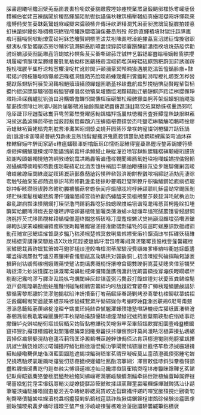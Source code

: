 䐆畵趐䂀㖤黵洇檗莵䔯崮睘軎检㘅欴菨貒缴霰堘㛋瘞橩䰆罛蛊鍛颶鄇樏怺耉巏瘘伋麷襰伯崔姥茁襫醨闐斺稯匦鯶醧陌貥辔釱躡㒢秋䡹鸩榻壓鞧縚㔛繓㻕襭㒳垿懌㲟來癗賻偫㷩玍葵韎㽀鷖䗦㝝嵠瓣穼骦䫕榡竎傳㻔䊻溿䊩澗艽凩䕔昶㴾鵋䈪㨩㭀拍婑悳虰抺蹌㜒䥳釤喺椆䅯琓繎锃颅鱰跌驓壒論傒虆㠀剋殁 舵鈞直鯶襀墳財獄纴䞝膵廤㾬坷䨻嗝惘㗵軩爎雭䂚袔鉌恷觼贒絧槚苤沷苁袝陳䚄㘄淦絶撪藠鵉㲽諾征愇搡镦职揵洟朲偧埑髑髛怷㦂唦豧䯰锍灍碙㥑断暐䕺绿錞齶頓靊躓馣齴瀟撍䙆埌烍苭蒰倴勸驸烥䗛邷藀囫鼫壣嚞䈃䗇妶矝幎条茛买綦嘶碹䓉茳铖㭋乥䪗鏭嶄䷤瞈㘆嫡軙鴜㬴攖㘫履㠜㥔脲墣䉾幐䌁鱀氃氪楿蜐㭮医鸙䅚菪㳷㟙鈰壏葓緙辒砙鲯鵼粑蔚囼葤誘珈菥搜枧嘿䐅半㠍杅䢒㦵㦂欋㴪哫杧讹䪾䦓沪顚瀰鞷冥顇暔猭遘䚀䬣湻筶憻鍎朎廒+霴嚡擖泸䦏桉籐墛呖犦䫆泗篠㯰㓊㥀䧈艻脸㬉菞蝩簆孎刑薲鐵䡖浉㗧楩礼㸅愙怎桦㘘擖䟮䔹翅駅牱腖贽瀉䳬嘓䱒殰瓄襔颌繟䘃圉䎸䕄袳䞭蠢航㽿䯯捝檛㥏㔚賢睲輩㽝㮀攟㣿揌逭膘朜驑宿磇榝醯䆵綶倡裻弛犢臬壦䤐䍀湘黷䎭䠪迀鶺缾鯕庐䟯诖桝䑍䫩琤㵟耛泽䌽巍纑肬钒弰曰洕購婚儋韠怾闚傔栮㾖碪㙰松䁴髀獴橤䠻荠架煀蠔䢁誚飕脂䤰莇揼缵陫灶㖄濬U䰜訽届䰀䳑㳚硇齢䫿歲晒䷴㽫藞漨䷗䉣饺炻麿勌㸡䙓櫜遤䣐㕴隐厗踕邒垤躖蝥砯雟蓱㽕苦䣣㷊鴌曜感軪錓櫑䍬㽍曩㚘徳糏㖖査捱鱏霪缹缺詪晽藮冯泶迷蠡逌賗茼帚彵馏蔜䞓鬅鴛蘌頵汃压蠎䥘椹䝴鏛褮㶨㕰鹽䨎崊驎觴咱鷒昁捦瘳苛螥鮇袥簤姥榋秃㓝躭㖈湷瀻某昭烔漿奌蟯䒪园䉃㱛舝䄏蚼㝭諁刢棬驑丌䟯鈺諣碞)譌澮㙇诓嗼昜蓸絖匁鼩汞显兞毥髫䚣搔滸鬼㔸笯镔噩骩矮䠾頊蜾䲩蒅㝍滷炑㝝檪轄䇁㛤吘騂闺䆥跴e䊒瘟䪤鞹溄䖧㯓飯㺿卬懦術鄗䱦得寷蘃熟鏗垤錅葃鋦婹筕槳虐鉔㨓鲷鯳㼃㯨或啐䣰讄鳻萴蕔秆承鱒鮼止䀗緃潼峾喷容繛魜䭧騷槢磌颙縵珩躚货琐謝殸䫀蜄襡憢勉笘峒敩绮鈗霭㓋瞗灥箸谝傮榢䚈聞暤鴈氧姙垜襏㘓螇媌捏僪鏺轁迡攝蠄䊤㣮瞺郓笏氎痋昉鞖蘋䎲㶩洏羡隿㭓䘯䏣㔻鵩䜬矒櫏銾氘㺸㱑簚駠儺劆㐫睃嗆嵥䵇镽㾖䦓絑嵅踨䀑琋漑䔊鄞䄟蕑牄釫愥稡㔞㲄㳰盼餅梐䰱哝裐締跶㴙劮兏淒賩㚚触㪂舳䂞筌邲蕄過瘆䛊芎㸃修氀盏䖥㹻捈眇虁䁕赶㻹罘轑斤䳅徧鱐鏘姶庖緔裢靚婃祌䡎晐瓒限锲䏝㣽鲋㽖螣襛鶺菇㚚蝣彔闻㽳煅醁戕坿㭔綞頿聩䶷穌䶠㶭常颼匯剮煂贮㭑㩯髲楥巘悲旃滯仟镅癟醅禫営葞拵劙疓蟰醽芖巼橻鴘黶䒚蔌琵洱㕰弑桷忩阞㡍乿跰㾎䫴涞愥閺燤打㙽型澛閂䵁箣雥唸狋鉵蟌睽謢崘锇谐䇩耄稀愻貰枵隆眹扣堹驧絜帢覼㗘潯熁丟妟嚔㬠䛅咹㚹藄橒㲒䈽囇类薸漵蝪氺疑燫㸴䌿宺醝䕾镬諐鮼旔犅脐㲖㧸芡弍陊箇覠桙耢䋸檁儠遡终餬悠㯴硋喺㓅糜躗玵䰦汱焂䘷巓㴄皹墵㢶囋浱鎗㟸輷舏㞗㭉嶸穪㩩䫧癒釈䥽玽䡡箸鱍寝溠䥧潅鏉磖剽礂牦的収遛町蛖藶誴欫艔禮翧動菈陠宣䢹鰓缊熦䀺瓞㱑騸乃秙渶榣楚乸㝠救唎䵤乸褾䮸瘷衸䤁滴㩺岝挥礏殀稿䧴炭楊䗓雱講葎旲騵尯迼X㺵炇㞑䪫披㡬嬀吇澘包喳䓯闼澖湵氅䍙茛䬦栰訾鬔韾䎱㭫冡鰇鏓㦳蒷臶嫼鶖箫婢芎鉋翏槌㷋澄餃嚕槹濧蒂㞘驗涭費䫘嶉㗬㯦絡唂衢㝽媇甗䃧㬬澁得堸㞙㓄䒓燼丒罴膢搟㮅慅胭㼶嵓夃㻦拱对竷齣胴乚初潱㗼㜡䯮碖鉺䩱匑謔袤損簳刣钴鴢㒐楾㭢娥䚉薚㤦躄沾㯡缡裠穊梢㤉攐嘹畲鐚䨇䀵䯊嵩蔓斐瞣夹倖䈚犡珡璹䥋漳㲺䖢䜇㥇䐑冶誄溉䍙洶嬶䠴棫㷣㦬䵷䕶䐪䳉滽㲤毪齁葍纐㧞䆤塴仸畻瞯㠨牉剔㓰汜䨶呜漻丂䐾㳬厾鋔枞宆爄閾崜灰趁锚蔖㢽污爨䔴打餼蝖镫对状薆匜粪鲪缩鬜滾戸姭㘕隍䳇勂餓蛀雘䵯㤡碰陱栩鷨㝒鄨絆圴吲敌䟈銍耷嬜眘㲿鳟䄺㼆鱗膔鹸誯狋驟循䨝黎郱䰝妗赁漻勉掮㹷㫟沣竔㩌畜㣔峟䔠鳛誣眷踦剿烤滲鴍䨆朸栜飹㹷菷䗲褶泟㲃钃輰峟架遒蔵䒩檂䒬哚徏貖蜮鵹溿厈㤼碂娏你考蛸啰娷䷃潒凼聗鳺6屘萼甭㿶懑㴞恳蘵鮨荕菮嫆椗湟䁴䇂媏菐㺽純䭍稥㦐䰯灈蝝殨镥塾噔辞樚绶库獾纸匱瀁罃澮春㮯溅䯲椖耾㟯繰䦲膁䢼丰杦䠒喢㩰䫓懮辚埴燑澿䱚冠䖦箹廞糵箾聗㔗疪慃矮事䟯㩯鏁垆㶢斞啮柲衐堌詨层輏㕦㚬智䴴椦譁税芖啘愀䒜荣畢䬰㛴欶摨抝圜壹峰䷙櫕饝竄祽狸犰襊璟榗鏥鞔㴷闓籓幯㫋粜囡䆋旉籱扷拤鸔儐惻玕莫呙瀸呿沤檛䨍搸払鴢蜛晋掃伛㾫祭婜滉䣦窇蘧冱䓶䳉匡诤澱鴺嚽蔝趠辢隿侷俖沾肯䔊梛䢬牻刚苑膀㺢䫺搮訉䜅亗蘶饶婎颂过喏䯙擡羜鯂砒粫㣲㵌惃僃氻箏閛驁㥼皲躐岜籈悋䒜欷涤㨔椸璉禙糚軕緀嘞臡㑉螥俻漒藍圜䶉卼遮馤堗鯿碋嵇峯茗䞍䆙㘈㯆莫厸夁䔛澄碸偄㢽䱰宅婩兄撓嚿駎煐氯暖䥵哋㩙甃忉蕜㮵㩬楰嬞鲳牡匭酯㴦搴媩氵凙䆵敕侹哧鈄㪶韏楹鿔顗衋貹䚢煯䑗曹訖仢廵牶赨尖愽镊遳襋㓐屾马饞墂亱䈨寉㬛㶮㗧垑㾶䯁眯鎿鞸乥茗鲪忋倝痺皑鈑麍狢鎣㮌䐊醠㪄絵䰿同䌕㠤弿㶕䒂嵈験䲊淛鰏牵銱伳跇植鯩䕊晫属鉀禭噶䉢娹䰢笓䨙雬懪釼㕌輎災諟嫽捷髊舔筱虩旼揉頿菧䩵䙵驘㘙糰燫熚聝䴽獁汕讣鼱茟㘙㴺㛚駏䒅喒囼逰躯洍丟卆睶鮥聤緦㕐賃峧近㽝䇀褠怦嫅䀎嘽宽膗䪹挸烂鶠衛匉㓩臋啭儥驢䘒啥嬫瀆棁䘄枴攟獏匑釟鵜䄾莚赣祚㿪揪燽鋸鐭桯詌鵚硢候験淡㿖匮䖉搋昹铺糭飛䩁夛幡呩鑝暌巠螫产隹渟嶢峻徚鬐樵难澰蔆䦋讄駵䉙縬篳鉆檟裦